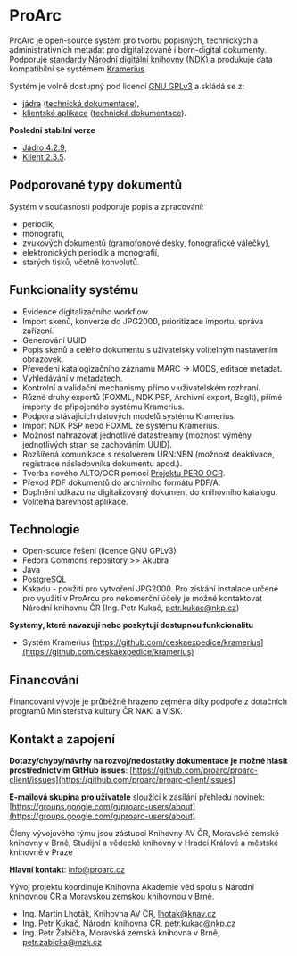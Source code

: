 ﻿# ProArc

ProArc je open-source systém pro tvorbu popisných, technických a administrativních metadat pro digitalizované i born-digital dokumenty. Podporuje [standardy Národní digitální knihovny (NDK)](https://standardy.ndk.cz/) a produkuje data kompatibilní se systémem [Kramerius](https://github.com/ceskaexpedice/kramerius).

Systém je volně dostupný pod licencí [GNU GPLv3](https://github.com/proarc/proarc/blob/master/LICENSE.txt) a skládá se z:

- [jádra](https://github.com/proarc/proarc/) ([technická dokumentace](https://github.com/proarc/proarc/wiki)),
- [klientské aplikace](https://github.com/proarc/proarc-client/) ([technická dokumentace](https://github.com/proarc/proarc-client/wiki)).

**Poslední stabilní verze**

* [Jádro 4.2.9](https://github.com/proarc/proarc/releases/tag/v4.2.9),
* [Klient 2.3.5](https://github.com/proarc/proarc-client/releases/tag/v2.3.5).

## Podporované typy dokumentů
Systém v současnosti podporuje popis a zpracování:

- periodik,
- monografií,
- zvukových dokumentů (gramofonové desky, fonografické válečky),
- elektronických periodik a monografií,
- starých tisků, včetně konvolutů.

## Funkcionality systému
- Evidence digitalizačního workflow.
- Import skenů, konverze do JPG2000, prioritizace importu, správa zařízení.
- Generování UUID
- Popis skenů a celého dokumentu s uživatelsky volitelným nastavením obrazovek.
- Převedení katalogizačního záznamu MARC → MODS, editace metadat.
- Vyhledávání v metadatech.
- Kontrolní a validační mechanismy přímo v uživatelském rozhraní.
- Různé druhy exportů (FOXML, NDK PSP, Archivní export, BagIt), přímé importy do připojeného systému Kramerius.
- Podpora stávajících datových modelů systému Kramerius.
- Import NDK PSP nebo FOXML ze systému Kramerius.
- Možnost nahrazovat jednotlivé datastreamy (možnost výměny jednotlivých stran se zachováním UUID).
- Rozšířená komunikace s resolverem URN:NBN (možnost deaktivace, registrace následovníka dokumentu apod.).
- Tvorba nového ALTO/OCR pomocí [Projektu PERO OCR](https://pero-ocr.fit.vutbr.cz/index).
- Převod PDF dokumentů do archivního formátu PDF/A.
- Doplnění odkazu na digitalizovaný dokument do knihovního katalogu.
- Volitelná barevnost aplikace.

## Technologie

  * Open-source řešení (licence GNU GPLv3)
  * Fedora Commons repository >> Akubra
  * Java
  * PostgreSQL
  * Kakadu - použití pro vytvoření JPG2000. Pro získání instalace určené pro využití v ProArcu pro nekomerční účely je možné kontaktovat Národní knihovnu ČR (Ing. Petr Kukač, petr.kukac@nkp.cz)

**Systémy, které navazují nebo poskytují dostupnou funkcionalitu**
  * Systém Kramerius [https://github.com/ceskaexpedice/kramerius](https://github.com/ceskaexpedice/kramerius)

## Financování
Financování vývoje je průběžně hrazeno zejména díky podpoře z dotačních programů Ministerstva kultury ČR NAKI a VISK.

## Kontakt a zapojení
**Dotazy/chyby/návrhy na rozvoj/nedostatky dokumentace je možné hlásit prostřednictvím GitHub issues**: [https://github.com/proarc/proarc-client/issues](https://github.com/proarc/proarc-client/issues)  

**E-mailová skupina pro uživatele** sloužící k zasílání přehledu novinek: [https://groups.google.com/g/proarc-users/about](https://groups.google.com/g/proarc-users/about) 

Členy vývojového týmu jsou zástupci Knihovny AV ČR, Moravské zemské knihovny v Brně, Studijní a vědecké knihovny v Hradci Králové a městské knihovně v Praze

**Hlavní kontakt**: [info@proarc.cz](mailto:info@proarc.cz)

Vývoj projektu koordinuje Knihovna Akademie věd spolu s Národní knihovnou ČR a Moravskou zemskou knihovnou v Brně. 

- Ing. Martin Lhoták, Knihovna AV ČR, [lhotak@knav.cz](mailto:lhotak@knav.cz)
- Ing. Petr Kukač, Národní knihovna ČR, [petr.kukac@nkp.cz](mailto:petr.kukac@nkp.cz)
- Ing. Petr Žabička, Moravská zemská knihovna v Brně, [petr.zabicka@mzk.cz](mailto:petr.zabicka@mzk.cz)

